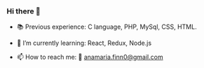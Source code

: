 ### Hi there 👋
- 📚 Previous experience: C language, PHP, MySql, CSS, HTML.

- 🌱 I’m currently learning: React, Redux, Node.js

- 📫 How to reach me: 
 💌 anamaria.finn0@gmail.com




<!--
**acamaras0/acamaras0** is a ✨ _special_ ✨ repository because its `README.md` (this file) appears on your GitHub profile.

Here are some ideas to get you started:

- 🔭 I’m currently working on ...
- 🌱 I’m currently learning ...
- 👯 I’m looking to collaborate on ...
- 🤔 I’m looking for help with ...
- 💬 Ask me about ...
- 📫 How to reach me: ...
- 😄 Pronouns: ...
- ⚡ Fun fact: ...
-->
